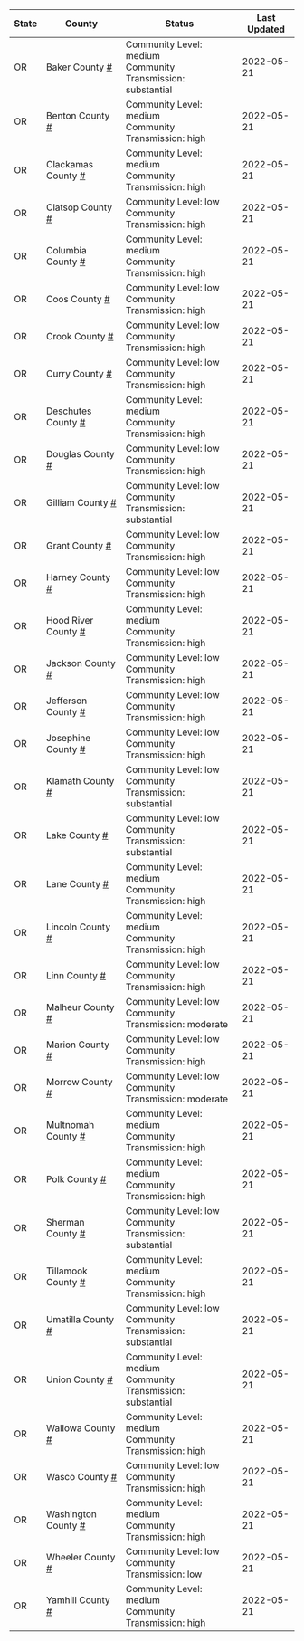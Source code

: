 State | County | Status | Last Updated
--- | --- | --- | --- 
OR | Baker County <a href="#baker_county">#</a> | <a name="baker_county"></a>Community Level: medium<br/>Community Transmission: substantial | 2022-05-21
OR | Benton County <a href="#benton_county">#</a> | <a name="benton_county"></a>Community Level: medium<br/>Community Transmission: high | 2022-05-21
OR | Clackamas County <a href="#clackamas_county">#</a> | <a name="clackamas_county"></a>Community Level: medium<br/>Community Transmission: high | 2022-05-21
OR | Clatsop County <a href="#clatsop_county">#</a> | <a name="clatsop_county"></a>Community Level: low<br/>Community Transmission: high | 2022-05-21
OR | Columbia County <a href="#columbia_county">#</a> | <a name="columbia_county"></a>Community Level: medium<br/>Community Transmission: high | 2022-05-21
OR | Coos County <a href="#coos_county">#</a> | <a name="coos_county"></a>Community Level: low<br/>Community Transmission: high | 2022-05-21
OR | Crook County <a href="#crook_county">#</a> | <a name="crook_county"></a>Community Level: low<br/>Community Transmission: high | 2022-05-21
OR | Curry County <a href="#curry_county">#</a> | <a name="curry_county"></a>Community Level: low<br/>Community Transmission: high | 2022-05-21
OR | Deschutes County <a href="#deschutes_county">#</a> | <a name="deschutes_county"></a>Community Level: medium<br/>Community Transmission: high | 2022-05-21
OR | Douglas County <a href="#douglas_county">#</a> | <a name="douglas_county"></a>Community Level: low<br/>Community Transmission: high | 2022-05-21
OR | Gilliam County <a href="#gilliam_county">#</a> | <a name="gilliam_county"></a>Community Level: low<br/>Community Transmission: substantial | 2022-05-21
OR | Grant County <a href="#grant_county">#</a> | <a name="grant_county"></a>Community Level: low<br/>Community Transmission: high | 2022-05-21
OR | Harney County <a href="#harney_county">#</a> | <a name="harney_county"></a>Community Level: low<br/>Community Transmission: high | 2022-05-21
OR | Hood River County <a href="#hood_river_county">#</a> | <a name="hood_river_county"></a>Community Level: medium<br/>Community Transmission: high | 2022-05-21
OR | Jackson County <a href="#jackson_county">#</a> | <a name="jackson_county"></a>Community Level: low<br/>Community Transmission: high | 2022-05-21
OR | Jefferson County <a href="#jefferson_county">#</a> | <a name="jefferson_county"></a>Community Level: low<br/>Community Transmission: high | 2022-05-21
OR | Josephine County <a href="#josephine_county">#</a> | <a name="josephine_county"></a>Community Level: low<br/>Community Transmission: high | 2022-05-21
OR | Klamath County <a href="#klamath_county">#</a> | <a name="klamath_county"></a>Community Level: low<br/>Community Transmission: substantial | 2022-05-21
OR | Lake County <a href="#lake_county">#</a> | <a name="lake_county"></a>Community Level: low<br/>Community Transmission: substantial | 2022-05-21
OR | Lane County <a href="#lane_county">#</a> | <a name="lane_county"></a>Community Level: medium<br/>Community Transmission: high | 2022-05-21
OR | Lincoln County <a href="#lincoln_county">#</a> | <a name="lincoln_county"></a>Community Level: medium<br/>Community Transmission: high | 2022-05-21
OR | Linn County <a href="#linn_county">#</a> | <a name="linn_county"></a>Community Level: low<br/>Community Transmission: high | 2022-05-21
OR | Malheur County <a href="#malheur_county">#</a> | <a name="malheur_county"></a>Community Level: low<br/>Community Transmission: moderate | 2022-05-21
OR | Marion County <a href="#marion_county">#</a> | <a name="marion_county"></a>Community Level: low<br/>Community Transmission: high | 2022-05-21
OR | Morrow County <a href="#morrow_county">#</a> | <a name="morrow_county"></a>Community Level: low<br/>Community Transmission: moderate | 2022-05-21
OR | Multnomah County <a href="#multnomah_county">#</a> | <a name="multnomah_county"></a>Community Level: medium<br/>Community Transmission: high | 2022-05-21
OR | Polk County <a href="#polk_county">#</a> | <a name="polk_county"></a>Community Level: medium<br/>Community Transmission: high | 2022-05-21
OR | Sherman County <a href="#sherman_county">#</a> | <a name="sherman_county"></a>Community Level: low<br/>Community Transmission: substantial | 2022-05-21
OR | Tillamook County <a href="#tillamook_county">#</a> | <a name="tillamook_county"></a>Community Level: medium<br/>Community Transmission: high | 2022-05-21
OR | Umatilla County <a href="#umatilla_county">#</a> | <a name="umatilla_county"></a>Community Level: low<br/>Community Transmission: substantial | 2022-05-21
OR | Union County <a href="#union_county">#</a> | <a name="union_county"></a>Community Level: medium<br/>Community Transmission: substantial | 2022-05-21
OR | Wallowa County <a href="#wallowa_county">#</a> | <a name="wallowa_county"></a>Community Level: medium<br/>Community Transmission: high | 2022-05-21
OR | Wasco County <a href="#wasco_county">#</a> | <a name="wasco_county"></a>Community Level: low<br/>Community Transmission: high | 2022-05-21
OR | Washington County <a href="#washington_county">#</a> | <a name="washington_county"></a>Community Level: medium<br/>Community Transmission: high | 2022-05-21
OR | Wheeler County <a href="#wheeler_county">#</a> | <a name="wheeler_county"></a>Community Level: low<br/>Community Transmission: low | 2022-05-21
OR | Yamhill County <a href="#yamhill_county">#</a> | <a name="yamhill_county"></a>Community Level: medium<br/>Community Transmission: high | 2022-05-21
